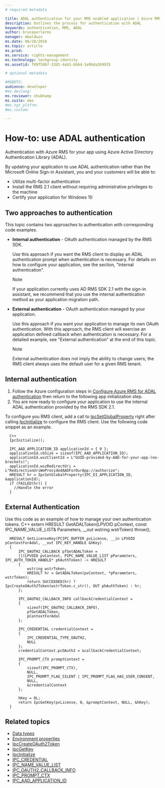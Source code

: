 ```yaml
---
# required metadata

title: ADAL authentication for your RMS enabled application | Azure RMS
description: Outlines the process for authentication with ADAL
keywords: authentication, RMS, ADAL
author: bruceperlerms
manager: mbaldwin
ms.date: 06/28/2016
ms.topic: article
ms.prod:
ms.service: rights-management
ms.technology: techgroup-identity
ms.assetid: f89f59b7-33d1-4ab3-bb64-1e9bda269935

# optional metadata

#ROBOTS:
audience: developer
#ms.devlang:
ms.reviewer: shubhamp
ms.suite: ems
#ms.tgt_pltfrm:
#ms.custom:

---
```


# How-to: use ADAL authentication

Authentication with Azure RMS for your app using Azure Active Directory Authentication Library (ADAL).

By updating your application to use ADAL authentication rather than the Microsoft Online Sign-in Assistant, you and your customers will be able to:

- Utilize multi-factor authentication
- Install the RMS 2.1 client without requiring administrative privileges to the machine
- Certify your application for Windows 10

## Two approaches to authentication

This topic contains two approaches to authentication with corresponding code examples.

- **Internal authentication** - OAuth authentication managed by the RMS SDK.

  Use this approach if you want the RMS client to display an ADAL authentication prompt when authentication is necessary. For details on how to configure your application, see the section, "Internal authentication".

  > [!Note] 
  > If your application currently uses AD RMS SDK 2.1 with the sign-in assistant, we recommend that you use the internal authentication method as your application migration path.

- **External authentication** - OAuth authentication managed by your application.

  Use this approach if you want your application to manage its own OAuth authentication. With this approach, the RMS client will exercise an application defined callback when authentication is necessary. For a detailed example, see "External authentication" at the end of this topic.

  > [!Note] 
  > External authentication does not imply the ability to change users; the RMS client always uses the default user for a given RMS tenant.

## Internal authentication

1. Follow the Azure configuration steps in [Configure Azure RMS for ADAL authentication](adal-auth.md) then return to the following app initialization step.
2. You are now ready to configure your application to use the internal ADAL authentication provided by the RMS SDK 2.1.

To configure you RMS client, add a call to [IpcSetGlobalProperty](/information-protection/sdk/2.1/api/win/functions#msipc_ipcsetglobalproperty) right after calling [IpcInitialize](/information-protection/sdk/2.1/api/win/functions#msipc_ipcinitialize) to configure the RMS client. Use the following code snippet as an example.

      C++
      IpcInitialize();

      IPC_AAD_APPLICATION_ID applicationId = { 0 };
      applicationId.cbSize = sizeof(IPC_AAD_APPLICATION_ID);
      applicationId.wszClientId = L"GUID-provided-by-AAD-for-your-app-(no-brackets)";
      applicationId.wszRedirectUri = L"RedirectionUriWeProvidedAADForOurApp://authorize";
      HRESULT hr = IpcSetGlobalProperty(IPC_EI_APPLICATION_ID, &applicationId);
      if (FAILED(hr)) {
        //Handle the error
      }

## External Authentication

Use this code as an example of how to manage your own authentication tokens.
      C++
      extern HRESULT GetADALToken(LPVOID pContext, const IPC_NAME_VALUE_LIST& Parameters, __out wstring wstrToken) throw();

      HRESULT GetLicenseKey(PCIPC_BUFFER pvLicense, __in LPVOID pContextForAdal, __out IPC_KEY_HANDLE &hKey)
      {
          IPC_OAUTH2_CALLBACK pfGetADALToken =
          [](LPVOID pvContext, PIPC_NAME_VALUE_LIST pParameters, IPC_AUTH_TOKEN_HANDLE* phAuthToken) -> HRESULT
          {
              wstring wstrToken;
              HRESULT hr = GetADALToken(pvContext, *pParameters, wstrToken);
              return SUCCEEDED(hr) ? IpcCreateOAuth2Token(wstrToken.c_str(), OUT phAuthToken) : hr;
          };

          IPC_OAUTH2_CALLBACK_INFO callbackCredentialContext =
          {
              sizeof(IPC_OAUTH2_CALLBACK_INFO),
              pfGetADALToken,
              pContextForAdal
          };

          IPC_CREDENTIAL credentialContext =
          {
              IPC_CREDENTIAL_TYPE_OAUTH2,
              NULL
          };
          credentialContext.pcOAuth2 = &callbackCredentialContext;

          IPC_PROMPT_CTX promptContext =
          {
              sizeof(IPC_PROMPT_CTX),
              NULL,
              IPC_PROMPT_FLAG_SILENT | IPC_PROMPT_FLAG_HAS_USER_CONSENT,
              NULL,
              &credentialContext
          };

          hKey = 0L;
          return IpcGetKey(pvLicense, 0, &promptContext, NULL, &hKey);
      }

## Related topics

* [Data types](/information-protection/sdk/2.1/api/win/data%20types)
* [Environment properties](/information-protection/sdk/2.1/api/win/environment%20properties#msipc_environment_properties)
* [IpcCreateOAuth2Token](/information-protection/sdk/2.1/api/win/functions#msipc_ipccreateoauth2token)
* [IpcGetKey](/information-protection/sdk/2.1/api/win/functions#msipc_ipcgetkey)
* [IpcInitialize](/information-protection/sdk/2.1/api/win/functions#msipc_ipcinitialize)
* [IPC_CREDENTIAL](/information-protection/sdk/2.1/api/win/IPC_CREDENTIAL)
* [IPC_NAME_VALUE_LIST](/information-protection/sdk/2.1/api/win/IPC_NAME_VALUE_LIST)
* [IPC_OAUTH2_CALLBACK_INFO](/information-protection/sdk/2.1/api/win/ipc_oauth2_callback_info#msipc_ipc_oath2_callback_info)
* [IPC_PROMPT_CTX](/information-protection/sdk/2.1/api/win/IPC_PROMPT_CTX)
* [IPC_AAD_APPLICATION_ID](/information-protection/sdk/2.1/api/win/ipc_aad_application_id#msipc_ipc_aad_application_id)
